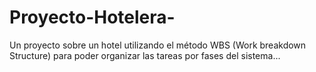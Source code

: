 # Proyecto-Hotelera-
Un proyecto sobre un hotel utilizando el método WBS (Work breakdown Structure) para poder organizar las tareas por fases del sistema...
